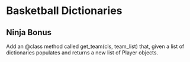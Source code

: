 # Basketball Dictionaries

## Ninja Bonus
Add an @class method called get_team(cls, team_list) that, given a list of dictionaries populates and returns a new list of Player objects.